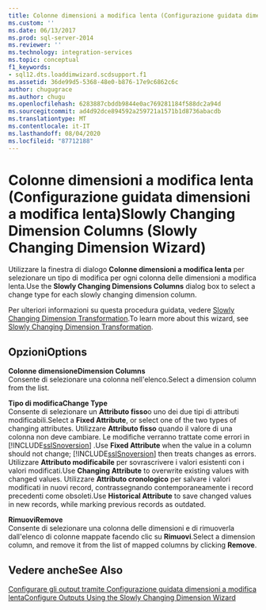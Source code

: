 ```yaml
---
title: Colonne dimensioni a modifica lenta (Configurazione guidata dimensioni a modifica lenta) | Microsoft Docs
ms.custom: ''
ms.date: 06/13/2017
ms.prod: sql-server-2014
ms.reviewer: ''
ms.technology: integration-services
ms.topic: conceptual
f1_keywords:
- sql12.dts.loaddimwizard.scdsupport.f1
ms.assetid: 36de99d5-5368-48e0-b876-17e9c6862c6c
author: chugugrace
ms.author: chugu
ms.openlocfilehash: 6283887cbddb9844e0ac769281184f588dc2a94d
ms.sourcegitcommit: ad4d92dce894592a259721a1571b1d8736abacdb
ms.translationtype: MT
ms.contentlocale: it-IT
ms.lasthandoff: 08/04/2020
ms.locfileid: "87712188"
---
```

# <a name="slowly-changing-dimension-columns-slowly-changing-dimension-wizard"></a><span data-ttu-id="e0670-102">Colonne dimensioni a modifica lenta (Configurazione guidata dimensioni a modifica lenta)</span><span class="sxs-lookup"><span data-stu-id="e0670-102">Slowly Changing Dimension Columns (Slowly Changing Dimension Wizard)</span></span>
  <span data-ttu-id="e0670-103">Utilizzare la finestra di dialogo **Colonne dimensioni a modifica lenta** per selezionare un tipo di modifica per ogni colonna delle dimensioni a modifica lenta.</span><span class="sxs-lookup"><span data-stu-id="e0670-103">Use the **Slowly Changing Dimensions Columns** dialog box to select a change type for each slowly changing dimension column.</span></span>  
  
 <span data-ttu-id="e0670-104">Per ulteriori informazioni su questa procedura guidata, vedere [Slowly Changing Dimension Transformation](slowly-changing-dimension-transformation.md).</span><span class="sxs-lookup"><span data-stu-id="e0670-104">To learn more about this wizard, see [Slowly Changing Dimension Transformation](slowly-changing-dimension-transformation.md).</span></span>  
  
## <a name="options"></a><span data-ttu-id="e0670-105">Opzioni</span><span class="sxs-lookup"><span data-stu-id="e0670-105">Options</span></span>  
 <span data-ttu-id="e0670-106">**Colonne dimensione**</span><span class="sxs-lookup"><span data-stu-id="e0670-106">**Dimension Columns**</span></span>  
 <span data-ttu-id="e0670-107">Consente di selezionare una colonna nell'elenco.</span><span class="sxs-lookup"><span data-stu-id="e0670-107">Select a dimension column from the list.</span></span>  
  
 <span data-ttu-id="e0670-108">**Tipo di modifica**</span><span class="sxs-lookup"><span data-stu-id="e0670-108">**Change Type**</span></span>  
 <span data-ttu-id="e0670-109">Consente di selezionare un **Attributo fisso**o uno dei due tipi di attributi modificabili.</span><span class="sxs-lookup"><span data-stu-id="e0670-109">Select a **Fixed Attribute**, or select one of the two types of changing attributes.</span></span> <span data-ttu-id="e0670-110">Utilizzare **Attributo fisso** quando il valore di una colonna non deve cambiare. Le modifiche verranno trattate come errori in [!INCLUDE[ssISnoversion](../../../includes/ssisnoversion-md.md)] .</span><span class="sxs-lookup"><span data-stu-id="e0670-110">Use **Fixed Attribute** when the value in a column should not change; [!INCLUDE[ssISnoversion](../../../includes/ssisnoversion-md.md)] then treats changes as errors.</span></span> <span data-ttu-id="e0670-111">Utilizzare **Attributo modificabile** per sovrascrivere i valori esistenti con i valori modificati.</span><span class="sxs-lookup"><span data-stu-id="e0670-111">Use **Changing Attribute** to overwrite existing values with changed values.</span></span> <span data-ttu-id="e0670-112">Utilizzare **Attributo cronologico** per salvare i valori modificati in nuovi record, contrassegnando contemporaneamente i record precedenti come obsoleti.</span><span class="sxs-lookup"><span data-stu-id="e0670-112">Use **Historical Attribute** to save changed values in new records, while marking previous records as outdated.</span></span>  
  
 <span data-ttu-id="e0670-113">**Rimuovi**</span><span class="sxs-lookup"><span data-stu-id="e0670-113">**Remove**</span></span>  
 <span data-ttu-id="e0670-114">Consente di selezionare una colonna delle dimensioni e di rimuoverla dall'elenco di colonne mappate facendo clic su **Rimuovi**.</span><span class="sxs-lookup"><span data-stu-id="e0670-114">Select a dimension column, and remove it from the list of mapped columns by clicking **Remove**.</span></span>  
  
## <a name="see-also"></a><span data-ttu-id="e0670-115">Vedere anche</span><span class="sxs-lookup"><span data-stu-id="e0670-115">See Also</span></span>  
 [<span data-ttu-id="e0670-116">Configurare gli output tramite Configurazione guidata dimensioni a modifica lenta</span><span class="sxs-lookup"><span data-stu-id="e0670-116">Configure Outputs Using the Slowly Changing Dimension Wizard</span></span>](configure-outputs-using-the-slowly-changing-dimension-wizard.md)  
  
  
